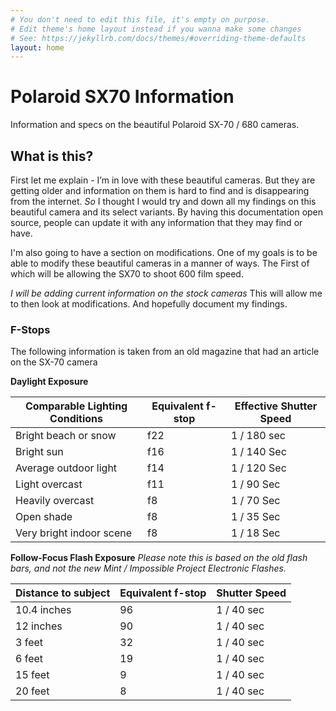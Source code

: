 ```yaml
---
# You don't need to edit this file, it's empty on purpose.
# Edit theme's home layout instead if you wanna make some changes
# See: https://jekyllrb.com/docs/themes/#overriding-theme-defaults
layout: home
---
```

# Polaroid SX70 Information
Information and specs on the beautiful Polaroid SX-70 / 680 cameras.

## What is this?
First let me explain - I’m in love with these beautiful cameras. But they are getting older and information on them is hard to find and is disappearing from the internet. *So* I thought I would try and down all my findings on this beautiful camera and its select variants. By having this documentation open source, people can update it with any information that they may find or have.

I'm also going to have a section on modifications. One of my goals is to be able to modify these beautiful cameras in a manner of ways. The First of which will be allowing the SX70 to shoot 600 film speed.

*I will be adding current information on the stock cameras* This will allow me to then look at modifications. And hopefully document my findings.

### F-Stops

The following information is taken from an old magazine that had an article on the SX-70 camera

**Daylight Exposure**

| Comparable Lighting Conditions  | Equivalent f-stop | Effective Shutter Speed |
| ------------- | ------------- | ------------- |
| Bright beach or snow  | f22  | 1 / 180 sec  |
| Bright sun  | f16  | 1 / 140 Sec  |
| Average outdoor light  | f14  | 1 / 120 Sec  |
| Light overcast  | f11  | 1 / 90 Sec  |
| Heavily overcast  | f8  | 1 / 70 Sec  |
| Open shade  | f8  | 1 / 35 Sec  |
| Very bright indoor scene  | f8  | 1 / 18 Sec  |

**Follow-Focus Flash Exposure**
_Please note this is based on the old flash bars, and not the new Mint / Impossible Project Electronic Flashes._

| Distance to subject  | Equivalent f-stop | Shutter Speed |
| ------------- | ------------- | ------------- |
| 10.4 inches  | 96  | 1 / 40 sec  |
| 12 inches  | 90  | 1 / 40 sec  |
| 3 feet  | 32  | 1 / 40 sec  |
| 6 feet  | 19  | 1 / 40 sec  |
| 15 feet  | 9  | 1 / 40 sec  |
| 20 feet  | 8  | 1 / 40 sec  |
